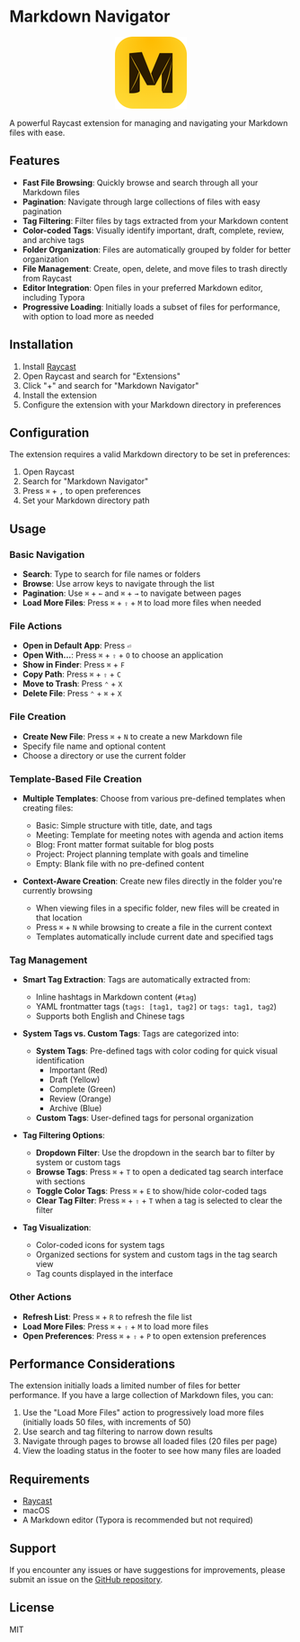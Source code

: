 # Markdown Navigator

<p align="center">
  <img src="./assets/extension-icon.png" width="128" height="128" alt="Markdown Navigator icon">
</p>


A powerful Raycast extension for managing and navigating your Markdown files with ease.

## Features

- **Fast File Browsing**: Quickly browse and search through all your Markdown files
- **Pagination**: Navigate through large collections of files with easy pagination
- **Tag Filtering**: Filter files by tags extracted from your Markdown content
- **Color-coded Tags**: Visually identify important, draft, complete, review, and archive tags
- **Folder Organization**: Files are automatically grouped by folder for better organization
- **File Management**: Create, open, delete, and move files to trash directly from Raycast
- **Editor Integration**: Open files in your preferred Markdown editor, including Typora
- **Progressive Loading**: Initially loads a subset of files for performance, with option to load more as needed

## Installation

1. Install [Raycast](https://raycast.com/)
2. Open Raycast and search for "Extensions"
3. Click "+" and search for "Markdown Navigator"
4. Install the extension
5. Configure the extension with your Markdown directory in preferences

## Configuration

The extension requires a valid Markdown directory to be set in preferences:

1. Open Raycast
2. Search for "Markdown Navigator"
3. Press `⌘` + `,` to open preferences
4. Set your Markdown directory path

## Usage

### Basic Navigation

- **Search**: Type to search for file names or folders
- **Browse**: Use arrow keys to navigate through the list
- **Pagination**: Use `⌘` + `←` and `⌘` + `→` to navigate between pages
- **Load More Files**: Press `⌘` + `⇧` + `M` to load more files when needed

### File Actions

- **Open in Default App**: Press `⏎`
- **Open With...**: Press `⌘` + `⇧` + `O` to choose an application
- **Show in Finder**: Press `⌘` + `F`
- **Copy Path**: Press `⌘` + `⇧` + `C`
- **Move to Trash**: Press `⌃` + `X`
- **Delete File**: Press `⌃` + `⌘` + `X`

### File Creation

- **Create New File**: Press `⌘` + `N` to create a new Markdown file
- Specify file name and optional content
- Choose a directory or use the current folder

### Template-Based File Creation

- **Multiple Templates**: Choose from various pre-defined templates when creating files:
  - Basic: Simple structure with title, date, and tags
  - Meeting: Template for meeting notes with agenda and action items
  - Blog: Front matter format suitable for blog posts
  - Project: Project planning template with goals and timeline
  - Empty: Blank file with no pre-defined content

- **Context-Aware Creation**: Create new files directly in the folder you're currently browsing
  - When viewing files in a specific folder, new files will be created in that location
  - Press `⌘` + `N` while browsing to create a file in the current context
  - Templates automatically include current date and specified tags

### Tag Management

- **Smart Tag Extraction**: Tags are automatically extracted from:
  - Inline hashtags in Markdown content (`#tag`)
  - YAML frontmatter tags (`tags: [tag1, tag2]` or `tags: tag1, tag2`)
  - Supports both English and Chinese tags

- **System Tags vs. Custom Tags**: Tags are categorized into:
  - **System Tags**: Pre-defined tags with color coding for quick visual identification
    - Important (Red)
    - Draft (Yellow)
    - Complete (Green)
    - Review (Orange)
    - Archive (Blue)
  - **Custom Tags**: User-defined tags for personal organization

- **Tag Filtering Options**:
  - **Dropdown Filter**: Use the dropdown in the search bar to filter by system or custom tags
  - **Browse Tags**: Press `⌘` + `T` to open a dedicated tag search interface with sections
  - **Toggle Color Tags**: Press `⌘` + `E` to show/hide color-coded tags
  - **Clear Tag Filter**: Press `⌘` + `⇧` + `T` when a tag is selected to clear the filter

- **Tag Visualization**:
  - Color-coded icons for system tags
  - Organized sections for system and custom tags in the tag search view
  - Tag counts displayed in the interface

### Other Actions

- **Refresh List**: Press `⌘` + `R` to refresh the file list
- **Load More Files**: Press `⌘` + `⇧` + `M` to load more files
- **Open Preferences**: Press `⌘` + `⇧` + `P` to open extension preferences

## Performance Considerations

The extension initially loads a limited number of files for better performance. If you have a large collection of Markdown files, you can:

1. Use the "Load More Files" action to progressively load more files (initially loads 50 files, with increments of 50)
2. Use search and tag filtering to narrow down results
3. Navigate through pages to browse all loaded files (20 files per page)
4. View the loading status in the footer to see how many files are loaded

## Requirements

- [Raycast](https://raycast.com/)
- macOS
- A Markdown editor (Typora is recommended but not required)

## Support

If you encounter any issues or have suggestions for improvements, please submit an issue on the [GitHub repository](https://github.com/chihkang/markdown-navigator).

## License

MIT

